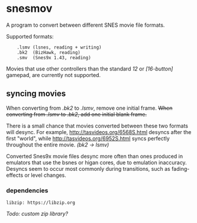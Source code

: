 # snesmov  

A program to convert between different SNES movie file formats.
  
Supported formats:

        .lsmv (lsnes, reading + writing)
        .bk2  (BizHawk, reading)
        .smv  (Snes9x 1.43, reading)


Movies that use other controllers than the standard *12* or *[16-button]* gamepad, are currently not supported.

## syncing movies
When converting from *.bk2* to *.lsmv*, remove one initial frame.
~~When converting from *.lsmv* to *.bk2*, add one initial blank frame.~~

There is a small chance that movies converted between these two formats will desync. For example, http://tasvideos.org/6568S.html desyncs after the first "world", while http://tasvideos.org/6952S.html syncs perfectly throughout the entire movie. *(bk2 -> lsmv)*

Converted Snes9x movie files desync more often than ones produced in emulators that use the bsnes or higan cores, due to emulation inaccuracy. Desyncs seem to occur most commonly during transitions, such as fading-effects or level changes.


### dependencies
    libzip: https://libzip.org

*Todo: custom zip library?*
